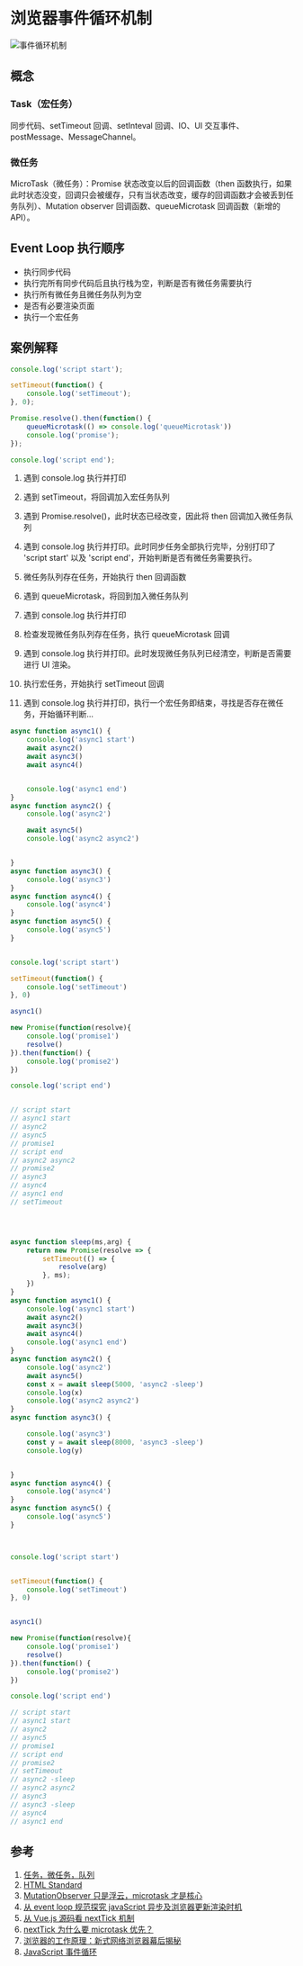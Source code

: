 # 浏览器事件循环机制

![事件循环机制 ](~@imgs/202104091056.png)

## 概念

### Task（宏任务）

同步代码、setTimeout 回调、setInteval 回调、IO、UI 交互事件、postMessage、MessageChannel。

### 微任务

MicroTask（微任务）：Promise 状态改变以后的回调函数（then 函数执行，如果此时状态没变，回调只会被缓存，只有当状态改变，缓存的回调函数才会被丢到任务队列）、Mutation observer 回调函数、queueMicrotask 回调函数（新增的 API）。



## Event Loop 执行顺序
- 执行同步代码
- 执行完所有同步代码后且执行栈为空，判断是否有微任务需要执行
- 执行所有微任务且微任务队列为空
- 是否有必要渲染页面
- 执行一个宏任务


## 案例解释

```js
console.log('script start');

setTimeout(function() {
    console.log('setTimeout');
}, 0);

Promise.resolve().then(function() {
    queueMicrotask(() => console.log('queueMicrotask'))
    console.log('promise');
});

console.log('script end');
```

1. 遇到 console.log 执行并打印
2. 遇到 setTimeout，将回调加入宏任务队列
3. 遇到 Promise.resolve()，此时状态已经改变，因此将 then 回调加入微任务队列
4. 遇到 console.log 执行并打印。此时同步任务全部执行完毕，分别打印了 'script start' 以及 'script end'，开始判断是否有微任务需要执行。
5. 微任务队列存在任务，开始执行 then 回调函数
6. 遇到 queueMicrotask，将回到加入微任务队列
7. 遇到 console.log 执行并打印
8. 检查发现微任务队列存在任务，执行 queueMicrotask 回调
9. 遇到 console.log 执行并打印。此时发现微任务队列已经清空，判断是否需要进行 UI 渲染。

10. 执行宏任务，开始执行 setTimeout 回调
11. 遇到 console.log 执行并打印，执行一个宏任务即结束，寻找是否存在微任务，开始循环判断...


<!-- 
因为js是单线程实现的，所有出现了事件循环机制和 任务队列

当从上往下执行一段js的时候，会在执行栈依次执行，当遇到异步任务的时候就将该任务扔到任务队列 ，

接着继续往下执行同步任务，直到执行栈为空，

当执行栈为空的实施 会去任务队列里面查找是否有可执行的微任务，

如果有的话就扔到主调用栈进行执行，

执行完以后继续在任务队列里查找，以此往复执行。 -->

```js
async function async1() { 
    console.log('async1 start')
    await async2() 
    await async3() 
    await async4() 


    console.log('async1 end')
}
async function async2() {
    console.log('async2')

    await async5() 
    console.log('async2 async2')


}
async function async3() {
    console.log('async3')
}
async function async4() {
    console.log('async4')
}
async function async5() {
    console.log('async5')
}


console.log('script start')

setTimeout(function() {
    console.log('setTimeout')
}, 0) 

async1() 

new Promise(function(resolve){ 
    console.log('promise1') 
    resolve()
}).then(function() {
    console.log('promise2')
})

console.log('script end')


// script start
// async1 start
// async2
// async5
// promise1
// script end
// async2 async2
// promise2
// async3
// async4
// async1 end
// setTimeout




async function sleep(ms,arg) {
    return new Promise(resolve => {
        setTimeout(() => {
            resolve(arg)
        }, ms);
    })
}
async function async1() { 
    console.log('async1 start')
    await async2() 
    await async3() 
    await async4() 
    console.log('async1 end')
}
async function async2() {
    console.log('async2')
    await async5() 
    const x = await sleep(5000, 'async2 -sleep')
    console.log(x)
    console.log('async2 async2')
}
async function async3() {

    console.log('async3')
    const y = await sleep(8000, 'async3 -sleep')
    console.log(y)


}
async function async4() {
    console.log('async4')
}
async function async5() {
    console.log('async5')
}



console.log('script start')


setTimeout(function() {
    console.log('setTimeout')
}, 0) 


async1() 

new Promise(function(resolve){ 
    console.log('promise1') 
    resolve()
}).then(function() {
    console.log('promise2')
})

console.log('script end')

// script start
// async1 start
// async2
// async5
// promise1
// script end
// promise2
// setTimeout
// async2 -sleep
// async2 async2
// async3
// async3 -sleep
// async4
// async1 end


```


## 参考


1. [任务，微任务，队列](https://jakearchibald.com/2015/tasks-microtasks-queues-and-schedules/)
2. [HTML Standard](https://html.spec.whatwg.org/multipage/webappapis.html#event-loop-processing-model)
3. [MutationObserver 只是浮云，microtask 才是核心](https://github.com/Ma63d/vue-analysis/issues/6)
4. [从 event loop 规范探究 javaScript 异步及浏览器更新渲染时机](https://github.com/aooy/blog/issues/5)
5. [从 Vue.js 源码看 nextTick 机制](https://zhuanlan.zhihu.com/p/30451651)
6. [nextTick 为什么要 microtask 优先？](https://juejin.im/post/5d57994ef265da03bd051969#comment)
7. [浏览器的工作原理：新式网络浏览器幕后揭秘](https://www.html5rocks.com/zh/tutorials/internals/howbrowserswork/)
8. [JavaScript 事件循环](https://mp.weixin.qq.com/s/a6aFweCiLF0Mx03fARP8qQ)

